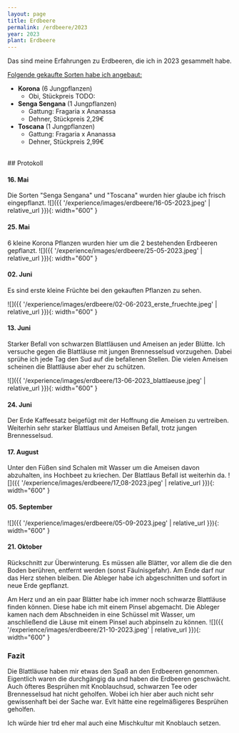 ```yaml
---
layout: page
title: Erdbeere
permalink: /erdbeere/2023
year: 2023
plant: Erdbeere
---
```


Das sind meine Erfahrungen zu Erdbeeren, die ich in 2023 gesammelt habe.

<u>Folgende gekaufte Sorten habe ich angebaut:</u>

- **Korona** (6 Jungpflanzen)
    - Obi, Stückpreis TODO:
- **Senga Sengana** (1 Jungpflanzen)
    - Gattung: Fragaria x Ananassa
    - Dehner, Stückpreis 2,29€
- **Toscana** (1 Jungpflanzen)
    - Gattung: Fragaria x Ananassa
    - Dehner, Stückpreis 2,99€

<br>
## Protokoll

#### <b>16. Mai</b>
Die Sorten "Senga Sengana" und "Toscana" wurden hier glaube ich frisch eingepflanzt.
![]({{ '/experience/images/erdbeere/16-05-2023.jpeg' | relative_url }}){: width="600" }

#### <b>25. Mai</b>
6 kleine Korona Pflanzen wurden hier um die 2 bestehenden Erdbeeren gepflanzt.
![]({{ '/experience/images/erdbeere/25-05-2023.jpeg' | relative_url }}){: width="600" }


#### <b>02. Juni</b>
Es sind erste kleine Früchte bei den gekauften Pflanzen zu sehen.

![]({{ '/experience/images/erdbeere/02-06-2023_erste_fruechte.jpeg' | relative_url }}){: width="600" }

#### <b>13. Juni</b>
Starker Befall von schwarzen Blattläusen und Ameisen an jeder Blütte. Ich versuche gegen die Blattläuse mit jungen Brennesselsud vorzugehen. Dabei sprühe ich jede Tag den Sud auf die befallenen Stellen. Die vielen Ameisen scheinen die Blattläuse aber eher zu schützen. 

![]({{ '/experience/images/erdbeere/13-06-2023_blattlaeuse.jpeg' | relative_url }}){: width="600" }

#### <b>24. Juni</b>
Der Erde Kaffeesatz beigefügt mit der Hoffnung die Ameisen zu vertreiben. Weiterhin sehr starker Blattlaus und Ameisen Befall, trotz jungen Brennesselsud.

#### <b>17. August</b>
Unter den Füßen sind Schalen mit Wasser um die Ameisen davon abzuhalten, ins Hochbeet zu kriechen. Der Blattlaus Befall ist weiterhin da.
![]({{ '/experience/images/erdbeere/17_08-2023.jpeg' | relative_url }}){: width="600" }

#### <b>05. September</b>
![]({{ '/experience/images/erdbeere/05-09-2023.jpeg' | relative_url }}){: width="600" }

#### <b>21. Oktober</b>
Rückschnitt zur Überwinterung. Es müssen alle Blätter, vor allem die die den Boden berühren, entfernt werden (sonst Fäulnisgefahr). Am Ende darf nur das Herz stehen bleiben. Die Ableger habe ich abgeschnitten und sofort in neue Erde gepflanzt.

Am Herz und an ein paar Blätter habe ich immer noch schwarze Blattläuse finden können. Diese habe ich mit einem Pinsel abgemacht. 
Die Ableger kamen nach dem Abschneiden in eine Schüssel mit Wasser, um anschließend die Läuse mit einem Pinsel auch abpinseln zu können.
![]({{ '/experience/images/erdbeere/21-10-2023.jpeg' | relative_url }}){: width="600" }

### Fazit

Die Blattläuse haben mir etwas den Spaß an den Erdbeeren genommen. Eigentlich waren die durchgängig da und haben die Erdbeeren geschwächt. Auch öfteres Besprühen mit Knoblauchsud, schwarzen Tee oder Brennesselsud hat nicht geholfen. Wobei ich hier aber auch nicht sehr gewissenhaft bei der Sache war. Evlt hätte eine regelmäßigeres Besprühen geholfen. 

Ich würde hier trd eher mal auch eine Mischkultur mit Knoblauch setzen.